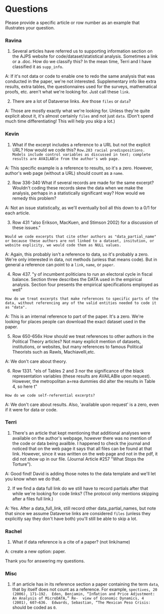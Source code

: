 # Questions

Please provide a specific article or row number as an example that illustrates your question.

### Ravina

  1. Several articles have referred us to supporting information section on the AJPS website for code/dataset/statistical analysis. Sometimes a link or a .doc. How do we classify this? In the mean time, Terri and I have classified it as `supp_info`.

  A: If it's not data or code to enable one to redo the same analysis that was conducted in the paper, we're not interested. Supplementary info like extra results, extra tables, the questionnaires used for the surveys, mathematical proofs, etc. aren't what we're looking for. Just call these `link`.
  
  2. There are a lot of Dataverse links. Are those `files` or `data`?
  
  A: Those are mostly exactly what we're looking for. Unless they're quite explicit about it, it's almost certainly `files` and not just `data`. (Don't spend much time differentiating! This will help you skip a lot.)

### Kevin
  1. What if the excerpt includes a reference to a URL but not the explicit URL? How would we code this? `Row.283 racial predispositions. Models include control variables as discussed in text; complete results are AVAILABle from the author's web page.`

  A: This specific example is a reference to results, so it's a zero. However, author's web page (without a URL) should count as a `name`.

  2. Row 336-340
  What if several records are made for the same excerpt?  Wouldn't coding these records skew the data when we make the analysis, perhaps in a statistically significant way? How would we remedy this problem?

  A: Not an issue statistically, as we'll eventually boil all this down to a 0/1 for each article.

  3. Row 431 "also Erikson, MacKuen, and Stimson 2002) for a discussion of these issues."

	Would we code excerpts that cite other authors as "data_partial_name" or because these authors are not linked to a dataset, insitution, or website explicity, we would code them as NULL values.

  A: Again, this probably isn't a reference to data, so it's probably a zero. We're only interested in data, not methods (unless that means code). But in general a reference can point to a `link`, `name`, or `paper`.

  4. Row 437. "y of incumbent politicians to run an electoral cycle in fiscal balance. Section three describes the DATA used in the empirical analysis. Section four presents the empirical specifications employed as well"

	How do we treat excerpts that make references to specific parts of the data, without referencing any of the valid entities needed to code it as "data".

  A: This is an internal reference to part of the paper. It's a zero. We're looking for places people can download the exact dataset used in the paper.

  5. Row 650-656x
	How should we treat references to other authors in the Political Theory articles? Not many explicit mention of datasets, institutions, or websites, but many references to famous Political Theorists such as Rawls, Machiavelli,etc.

  A: We don't care about theory.

  6. Row 1331. "els of Tables 2 and 3 nor the significance of the black representation variables (these results are AVAILABle upon request). However, the metropolitan a=rea dummies did alter the results in Table 4, so here t"

	How do we code self-referential excerpts?

  A: We don't care about results. Also, 'available upon request' is a zero, even if it were for data or code.

### Terri
  1. There's an article that kept mentioning that additional analyses were available on the author's webpage, however there was no mention of the code or data being availble. I happened to check the journal and noticed that on the web page it says that all files can be found at that link. However, since it was written on the web page and not in the pdf, it did not show up in our file. (Journal Article #257 "What Stops the Torture").

  A: Good find! David is adding those notes to the data template and we'll let you know when we do that.
  
  2. If we find a data full link do we still have to record partials after that while we're looking for code links? (The protocol only mentions skipping after a files full link.)
  
  A: Yes. After a data_full_link, still record other data_partial_names, but note that since we assume Dataverse links are considered `files` (unless they explicitly say they don't have both) you'll still be able to skip a lot.

### Rachel
  1. What if data reference is a cite of a paper? (not link/name)

  A: create a new option: paper.

  Thank you for answering my questions.

### Misc
  1. If an article has in its reference section a paper containing the term `data`, that by itself does not count as a reference. For example, `spectives, 20 (2006), 171–192.  Eden, Benjamin, “Inﬂation and Price Adjustment: An Analysis of MicroDATA,” Re-  view of Economic Dynamics, 4 (2001), 607–636.  Edwards, Sebastian, “The Mexican Peso Crisis:` should be coded as `0`.
